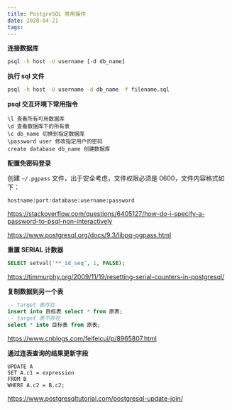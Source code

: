```yaml
---
title: PostgreSQL 常用操作
date: 2020-04-21
tags:
---
```


**连接数据库**

```bash
psql -h host -U username [-d db_name]
```

**执行 sql 文件**

```bash
psql -h host -U username -d db_name -f filename.sql
```

<escape><!-- more --></escape>

**psql 交互环境下常用指令**

```
\l 查看所有可用数据库
\d 查看数据库下的所有表
\c db_name 切换到指定数据库
\password user 修改指定用户的密码
create database db_name 创建数据库
```

**配置免密码登录**

创建 `~/.pgpass` 文件，出于安全考虑，文件权限必须是 0600，文件内容格式如下：

```
hostname:port:database:username:password
```

https://stackoverflow.com/questions/6405127/how-do-i-specify-a-password-to-psql-non-interactively

https://www.postgresql.org/docs/9.3/libpq-pgpass.html

**重置 SERIAL 计数器**

```sql
SELECT setval('**_id_seq', 1, FALSE);
```

https://timmurphy.org/2009/11/19/resetting-serial-counters-in-postgresql/

**复制数据到另一个表**

```sql
-- target 表存在
insert into 目标表 select * from 原表;
-- target 表不存在
select * into 目标表 from 原表;
```

https://www.cnblogs.com/feifeicui/p/8965807.html

**通过连表查询的结果更新字段**

```
UPDATE A
SET A.c1 = expression
FROM B
WHERE A.c2 = B.c2;
```

https://www.postgresqltutorial.com/postgresql-update-join/



